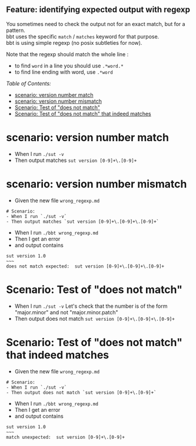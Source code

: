 <!-- omit from toc -->
## Feature: identifying expected output with regexp 

You sometimes need to check the output not for an exact match, but for a pattern.  
bbt uses the specific `match` / `matches` keyword for that purpose.  
bbt is using simple regexp (no posix subtleties for now).  

Note that the regexp should match the whole line :
- to find `word` in a line you should use `.*word.*`
- to find line ending with word, use `.*word`

_Table of Contents:_
- [scenario: version number match](#scenario-version-number-match)
- [scenario: version number mismatch](#scenario-version-number-mismatch)
- [Scenario: Test of "does not match"](#scenario-test-of-does-not-match)
- [Scenario: Test of "does not match" that indeed matches](#scenario-test-of-does-not-match-that-indeed-matches)

# scenario: version number match

- When I run `./sut -v`
- Then output matches `sut version [0-9]+\.[0-9]+`

# scenario: version number mismatch

- Given the new file `wrong_regexp.md`
~~~
# Scenario:
- When I run `./sut -v`
- Then output matches `sut version [0-9]+\.[0-9]+\.[0-9]+`
~~~

- When I run `./bbt wrong_regexp.md`
- Then I get an error
- and output contains 
```
sut version 1.0  
~~~  
does not match expected:  sut version [0-9]+\.[0-9]+\.[0-9]+    
```

# Scenario: Test of "does not match" 

- When I run `./sut -v`
Let's check that the number is of the form "major.minor" and not "major.minor.patch"
- Then output does not match `sut version [0-9]+\.[0-9]+\.[0-9]+`

# Scenario: Test of "does not match" that indeed matches

- Given the new file `wrong_regexp.md`
~~~
# Scenario:
- When I run `./sut -v`
- Then output does not match `sut version [0-9]+\.[0-9]+`
~~~
- When I run `./bbt wrong_regexp.md`
- Then I get an error
- and output contains 
```
sut version 1.0  
~~~  
match unexpected:  sut version [0-9]+\.[0-9]+
```
